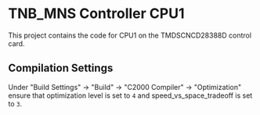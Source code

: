 # TNB_MNS Controller CPU1

This project contains the code for CPU1 on the TMDSCNCD28388D  control card.

## Compilation Settings

Under "Build Settings" -> "Build" -> "C2000 Compiler" -> "Optimization" ensure that optimization level is set to `4` and speed_vs_space_tradeoff is set to `3`.
